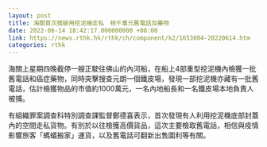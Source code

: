 ```yaml
---
layout: post
title: 海關首次搗破用挖泥機走私　檢千萬元舊電話及藥物
date: 2022-06-14 18:42:17.000000000 +08:00
link: https://news.rthk.hk/rthk/ch/component/k2/1653004-20220614.htm
categories: rthk
---
```


海關上星期四晚截停一艘正駛往佛山的內河船，在船上4部重型挖泥機內檢獲一批舊電話和癌症藥物，同時突擊搜查元朗一個鐵皮場，發現一部挖泥機亦藏有一批舊電話，估計檢獲物品的市值約1000萬元，一名內地船長和一名鐵皮場本地負責人被捕。

有組織罪案調查科特別調查課監督鄭德喜表示，首次發現有人利用挖泥機底部封蓋內的空間走私貨物。有別於以往檢獲高價貨品，這次主要檢取舊電話，相信與疫情影響旅客「螞蟻搬家」運貨，以及舊電話可翻新出售圖利等有關。
